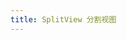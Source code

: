 ```yaml
---
title: SplitView 分割视图
---
```

<ClientOnly>
<template>
  <show-components title="分割视图" :linesOfCode="25">
       <SplitView
               v-model="expanded"
               :styles="{
                 width: '85%',
                 margin: '20px auto',
                 height: 640
               }"
             >
               <div>
                 <Toggle
                   label="Toggle SplitView"
                   v-model="expanded"
                   background="none"
                   :styles="{ margin: 20 }"
                 />
               </div>
               <SplitViewPane>
                 SplitViewPane
               </SplitViewPane>
             </SplitView>
  </show-components-item>
<template slot="code">

```vue
<template>
</template>
<script>
export default {
};
</script>
```
</template>
  </show-components>
</template>
</ClientOnly>

<script>
export default {
  data() {
    return {
      expanded: true
    }
  },
  
  inject: ["context"],
  
  created() {
    //debugger
  },
  watch:{
    a(v){
    console.log(v)
    }
  }
};
</script>
